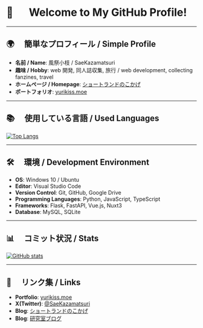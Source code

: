 # 👋 　 Welcome to My GitHub Profile!

---

## 🌍 　簡単なプロフィール / Simple Profile

-   **名前 / Name**: 風祭小枝 / SaeKazamatsuri
-   **趣味 / Hobby**: web 開発, 同人誌収集, 旅行 / web development, collecting fanzines, travel
-   **ホームページ / Homepage**: [ショートランドのこかげ](https://sae-chan.net/)
-   **ポートフォリオ**: [yurikiss.moe](https://yurikiss.moe/)

---

## 📚 　使用している言語 / Used Languages

[![Top Langs](https://github-readme-stats.vercel.app/api/top-langs/?username=SaeKazamatsuri&layout=compact&theme=tokyonight&count_private=true)](https://github.com/SaeKazamatsuri/github-readme-stats)

---

## 🛠️ 　環境 / Development Environment

-   **OS**: Windows 10 / Ubuntu
-   **Editor**: Visual Studio Code
-   **Version Control**: Git, GitHub, Google Drive
-   **Programming Languages**: Python, JavaScript, TypeScript
-   **Frameworks**: Flask, FastAPI, Vue.js, Nuxt3
-   **Database**: MySQL, SQLite

---

## 📊 　コミット状況 / Stats

[![GitHub stats](https://github-readme-stats.vercel.app/api?username=SaeKazamatsuri&show_icons=true&theme=tokyonight&count_private=true)](https://github.com/SaeKazamatsuri/github-readme-stats)

---

## 🔗 　リンク集 / Links

-   **Portfolio**: [yurikiss.moe](https://yurikiss.moe/)
-   **X(Twitter)**: [@SaeKazamatsuri](https://x.com/SaeKazamatsuri)
-   **Blog**: [ショートランドのこかげ](https://sae-chan.net/)
-   **Blog**: [研究室ブログ](https://nksg.net/lab/blog/)
